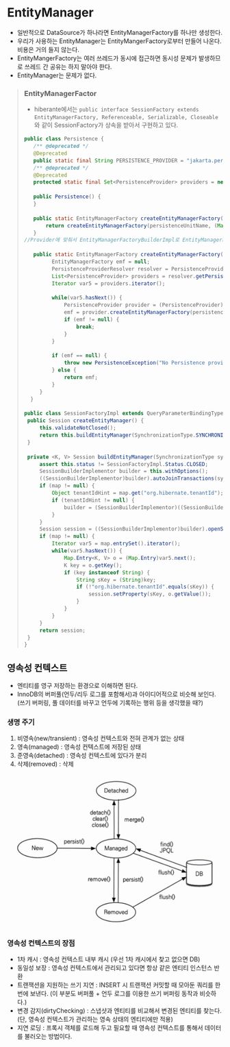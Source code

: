 # EntityManager

- 일반적으로 DataSource가 하나라면 EntityManagerFactory를 하나만 생성한다.
- 우리가 사용하는 EntityManager는 EntityMangerFactory로부터 만들어 나온다. 비용은 거의 들지 않는다.
- EntityMangerFactory는 여러 쓰레드가 동시에 접근하면 동시성 문제가 발생하므로 쓰레드 간 공유는 하지 말아야 한다.
- EntityManager는 문제가 없다.

> ### EntityManagerFactor
> - hiberante에서는 `public interface SessionFactory extends EntityManagerFactory, Referenceable, Serializable, Closeable`와 같이 SessionFactory가 상속을 받아서 구현하고 있다.
>
> ```java
> public class Persistence {
>    /** @deprecated */
>    @Deprecated
>    public static final String PERSISTENCE_PROVIDER = "jakarta.persistence.spi.PersistenceProvider";
>    /** @deprecated */
>    @Deprecated
>    protected static final Set<PersistenceProvider> providers = new HashSet();
>
>    public Persistence() {
>    }
>
>    public static EntityManagerFactory createEntityManagerFactory(String persistenceUnitName) {
>        return createEntityManagerFactory(persistenceUnitName, (Map)null);
>    }
> //Provider에 맞춰서 EntityManagerFactoryBuilderImpl로 EntityManagerFactory를 생성한다.
>
>    public static EntityManagerFactory createEntityManagerFactory(String persistenceUnitName, Map properties) {
>          EntityManagerFactory emf = null;
>          PersistenceProviderResolver resolver = PersistenceProviderResolverHolder.getPersistenceProviderResolver();
>          List<PersistenceProvider> providers = resolver.getPersistenceProviders();
>          Iterator var5 = providers.iterator();
>  
>          while(var5.hasNext()) {
>              PersistenceProvider provider = (PersistenceProvider)var5.next();
>              emf = provider.createEntityManagerFactory(persistenceUnitName, properties);
>              if (emf != null) {
>                  break;
>              }
>          }
>  
>          if (emf == null) {
>              throw new PersistenceException("No Persistence provider for EntityManager named " + persistenceUnitName);
>          } else {
>              return emf;
>          }
>      }
>   }
> 
> public class SessionFactoryImpl extends QueryParameterBindingTypeResolverImpl implements SessionFactoryImplementor {
>  public Session createEntityManager() {
>      this.validateNotClosed();
>      return this.buildEntityManager(SynchronizationType.SYNCHRONIZED, (Map)null);
>  }
> 
>  private <K, V> Session buildEntityManager(SynchronizationType synchronizationType, Map<K, V> map) {
>      assert this.status != SessionFactoryImpl.Status.CLOSED;
>      SessionBuilderImplementor builder = this.withOptions();
>      ((SessionBuilderImplementor)builder).autoJoinTransactions(synchronizationType == SynchronizationType.SYNCHRONIZED);
>      if (map != null) {
>          Object tenantIdHint = map.get("org.hibernate.tenantId");
>          if (tenantIdHint != null) {
>              builder = (SessionBuilderImplementor)((SessionBuilderImplementor)builder).tenantIdentifier(tenantIdHint);
>          }
>      }
>      Session session = ((SessionBuilderImplementor)builder).openSession();
>      if (map != null) {
>          Iterator var5 = map.entrySet().iterator();
>          while(var5.hasNext()) {
>              Map.Entry<K, V> o = (Map.Entry)var5.next();
>              K key = o.getKey();
>              if (key instanceof String) {
>                  String sKey = (String)key;
>                  if (!"org.hibernate.tenantId".equals(sKey)) {
>                      session.setProperty(sKey, o.getValue());
>                  }
>              }
>          }
>      }
>      return session;
>  }
> }
> ```

## 영속성 컨텍스트
- 엔티티를 영구 저장하는 환경으로 이해하면 된다.
- InnoDB의 버퍼풀(언두/리두 로그를 포함해서)과 아이디어적으로 비슷해 보인다. (쓰기 버퍼링, 풀 데이터를 바꾸고 언두에 기록하는 행위 등을 생각했을 때?)

### 생명 주기
1. 비영속(new/transient) : 영속성 컨텍스트와 전혀 관계가 없는 상태
2. 영속(managed) : 영속성 컨텍스트에 저장된 상태
3. 준영속(detached) : 영속성 컨텍스트에 있다가 분리
4. 삭제(removed) : 삭제

![entityManager.png](../../image/entityManager.png)


### 영속성 컨텍스트의 장점
- 1차 캐시 : 영속성 컨텍스트 내부 캐시 (우선 1차 캐시에서 찾고 없으면 DB)
- 동일성 보장 : 영속성 컨텍스트에서 관리되고 있다면 항상 같은 엔티티 인스턴스 반환
- 트랜잭션을 지원하는 쓰기 지연 : INSERT 시 트랜잭션 커밋할 때 모아둔 쿼리를 한 번에 보낸다. (이 부분도 버퍼풀 + 언두 로그를 이용한 쓰기 버퍼링 동작과 비슷하다.)
- 변경 감지(dirtyChecking) : 스냅샷과 엔티티를 비교해서 변경된 엔티티를 찾는다. (단, 영속성 컨텍스트가 관리하는 영속 상태의 엔티티에만 적용)
- 지연 로딩 : 프록시 객체를 로드해 두고 필요할 때 영속성 컨텍스트를 통해서 데이터를 불러오는 방법이다.